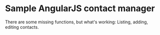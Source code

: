 # Sample AngularJS contact manager

There are some missing functions, but what's working: Listing, adding, editing contacts.
